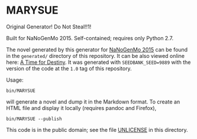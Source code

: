 MARYSUE
=======

Original Generator!  Do Not Steal!!1!

Built for NaNoGenMo 2015.  Self-contained; requires only Python 2.7.

The novel generated by this generator for [NaNoGenMo 2015][] can be found
in the `generated/` directory of this repository.  It can be also viewed
online here: [A Time for Destiny][].
It was generated with `SEEDBANK_SEED=9889` with the version of the code at
the `1.0` tag of this repository.

Usage:

    bin/MARYSUE

will generate a novel and dump it in the Markdown format.  To create an
HTML file and display it locally (requires pandoc and Firefox),

    bin/MARYSUE --publish

This code is in the public domain; see the file [UNLICENSE](UNLICENSE)
in this directory.

[NaNoGenMo 2015]:     https://github.com/dariusk/NaNoGenMo-2015/
[A Time for Destiny]: https://cdn.rawgit.com/catseye/MARYSUE/11a42965a96bcdcafc88d64a3b558c87d7dde45d/generated/A_Time_for_Destiny.html
